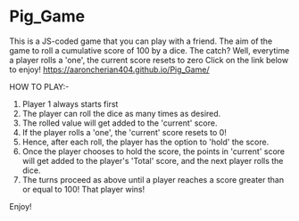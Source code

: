 # Pig_Game

This is a JS-coded game that you can play with a friend.
The aim of the game to roll a cumulative score of 100 by a dice. The catch? Well, everytime a player rolls a 'one', the current score resets to zero 
Click on the link below to enjoy!
https://aaroncherian404.github.io/Pig_Game/

HOW TO PLAY:-
1) Player 1 always starts first
2) The player can roll the dice as many times as desired.
3) The rolled value will get added to the 'current' score.
4) If the player rolls a 'one', the 'current' score resets to 0!
5) Hence, after each roll, the player has the option to 'hold' the score. 
6) Once the player chooses to hold the score, the points in 'current' score will get added to the player's 'Total' score, and the next player rolls the dice.
7) The turns proceed as above until a player reaches a score greater than or equal to 100! That player wins!

Enjoy!
